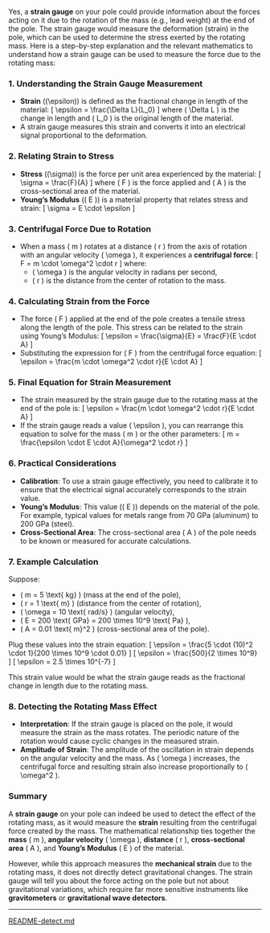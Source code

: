 Yes, a **strain gauge** on your pole could provide information about the forces acting on it due to the rotation of the mass (e.g., lead weight) at the end of the pole. The strain gauge would measure the deformation (strain) in the pole, which can be used to determine the stress exerted by the rotating mass. Here is a step-by-step explanation and the relevant mathematics to understand how a strain gauge can be used to measure the force due to the rotating mass:

### 1. **Understanding the Strain Gauge Measurement**
- **Strain** (\(\epsilon\)) is defined as the fractional change in length of the material:
  \[
  \epsilon = \frac{\Delta L}{L_0}
  \]
  where \( \Delta L \) is the change in length and \( L_0 \) is the original length of the material.
- A strain gauge measures this strain and converts it into an electrical signal proportional to the deformation.

### 2. **Relating Strain to Stress**
- **Stress** (\(\sigma\)) is the force per unit area experienced by the material:
  \[
  \sigma = \frac{F}{A}
  \]
  where \( F \) is the force applied and \( A \) is the cross-sectional area of the material.
- **Young’s Modulus** (\( E \)) is a material property that relates stress and strain:
  \[
  \sigma = E \cdot \epsilon
  \]

### 3. **Centrifugal Force Due to Rotation**
- When a mass \( m \) rotates at a distance \( r \) from the axis of rotation with an angular velocity \( \omega \), it experiences a **centrifugal force**:
  \[
  F = m \cdot \omega^2 \cdot r
  \]
  where:
  - \( \omega \) is the angular velocity in radians per second,
  - \( r \) is the distance from the center of rotation to the mass.

### 4. **Calculating Strain from the Force**
- The force \( F \) applied at the end of the pole creates a tensile stress along the length of the pole. This stress can be related to the strain using Young’s Modulus:
  \[
  \epsilon = \frac{\sigma}{E} = \frac{F}{E \cdot A}
  \]
- Substituting the expression for \( F \) from the centrifugal force equation:
  \[
  \epsilon = \frac{m \cdot \omega^2 \cdot r}{E \cdot A}
  \]

### 5. **Final Equation for Strain Measurement**
- The strain measured by the strain gauge due to the rotating mass at the end of the pole is:
  \[
  \epsilon = \frac{m \cdot \omega^2 \cdot r}{E \cdot A}
  \]
- If the strain gauge reads a value \( \epsilon \), you can rearrange this equation to solve for the mass \( m \) or the other parameters:
  \[
  m = \frac{\epsilon \cdot E \cdot A}{\omega^2 \cdot r}
  \]

### 6. **Practical Considerations**
- **Calibration**: To use a strain gauge effectively, you need to calibrate it to ensure that the electrical signal accurately corresponds to the strain value.
- **Young’s Modulus**: This value (\( E \)) depends on the material of the pole. For example, typical values for metals range from 70 GPa (aluminum) to 200 GPa (steel).
- **Cross-Sectional Area**: The cross-sectional area \( A \) of the pole needs to be known or measured for accurate calculations.

### 7. **Example Calculation**
Suppose:
- \( m = 5 \text{ kg} \) (mass at the end of the pole),
- \( r = 1 \text{ m} \) (distance from the center of rotation),
- \( \omega = 10 \text{ rad/s} \) (angular velocity),
- \( E = 200 \text{ GPa} = 200 \times 10^9 \text{ Pa} \),
- \( A = 0.01 \text{ m}^2 \) (cross-sectional area of the pole).

Plug these values into the strain equation:
\[
\epsilon = \frac{5 \cdot (10)^2 \cdot 1}{200 \times 10^9 \cdot 0.01}
\]
\[
\epsilon = \frac{500}{2 \times 10^9}
\]
\[
\epsilon = 2.5 \times 10^{-7}
\]

This strain value would be what the strain gauge reads as the fractional change in length due to the rotating mass.

### 8. **Detecting the Rotating Mass Effect**
- **Interpretation**: If the strain gauge is placed on the pole, it would measure the strain as the mass rotates. The periodic nature of the rotation would cause cyclic changes in the measured strain.
- **Amplitude of Strain**: The amplitude of the oscillation in strain depends on the angular velocity and the mass. As \( \omega \) increases, the centrifugal force and resulting strain also increase proportionally to \( \omega^2 \).

### Summary
A **strain gauge** on your pole can indeed be used to detect the effect of the rotating mass, as it would measure the **strain** resulting from the centrifugal force created by the mass. The mathematical relationship ties together the **mass** \( m \), **angular velocity** \( \omega \), **distance** \( r \), **cross-sectional area** \( A \), and **Young’s Modulus** \( E \) of the material. 

However, while this approach measures the **mechanical strain** due to the rotating mass, it does not directly detect gravitational changes. The strain gauge will tell you about the force acting on the pole but not about gravitational variations, which require far more sensitive instruments like **gravitometers** or **gravitational wave detectors**.


---

[README-detect.md](https://t2m.io/7HsmHQT)
